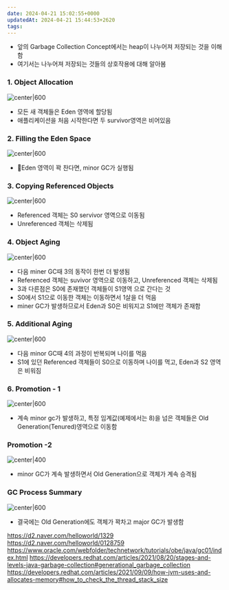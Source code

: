 ```yaml
---
date: 2024-04-21 15:02:55+0000
updatedAt: 2024-04-21 15:44:53+2620
tags: 
---
```

- 앞의 Garbage Collection Concept에서는 heap이 나누어져 저장되는 것을 이해함
- 여기서는 나누어져 저장되는 것들의 상호작용에 대해 알아봄

### 1. Object Allocation

![center|600](real-resource-image/Pasted%20image%2020240222231607.png)
- 모든 새 객체들은 Eden 영역에 할당됨
- 애플리케이션을 처음 시작한다면 두 survivor영역은 비어있음

### 2. Filling the Eden Space
![center|600](real-resource-image/Pasted%20image%2020240222232133.png)
- Eden 영역이 꽉 찬다면, minor GC가 실행됨

### 3. Copying Referenced Objects
![center|600](real-resource-image/Pasted%20image%2020240222232238.png)
- Referenced 객체는 S0 servivor 영역으로 이동됨
- Unreferenced 객체는 삭제됨

### 4. Object Aging
![center|600](real-resource-image/Pasted%20image%2020240222232408.png)
- 다음 miner GC때 3의 동작이 한번 더 발생됨
- Referenced 객체는 suvivor 영역으로 이동하고, Unreferenced 객체는 삭제됨
- 3과 다른점은 S0에 존재했던 객체들이 S1영역 으로 간다는 것
- S0에서 S1으로 이동한 객체는 이동하면서 1살을 더 먹음
- miner GC가 발생하므로서 Eden과 S0은 비워지고 S1에만 객체가 존재함

### 5. Additional Aging
![center|600](real-resource-image/Pasted%20image%2020240222233018.png)
- 다음 minor GC때 4의 과정이 반복되며 나이를 먹음
- S1에 있던 Referenced 객체들이 S0으로 이동하며 나이를 먹고, Eden과 S2 영역은 비워짐

### 6. Promotion - 1
![center|600](real-resource-image/Pasted%20image%2020240222233216.png)
- 계속 minor gc가 발생하고, 특정 임계값(예제에서는 8)을 넘은 객체들은 Old Generation(Tenured)영역으로 이동함

### Promotion -2
![center|400](real-resource-image/Pasted%20image%2020240222233418.png)
- minor GC가 계속 발생하면서 Old Generation으로 객체가 계속 승격됨

### GC Process Summary
![center|600](real-resource-image/Pasted%20image%2020240222233605.png)
- 결국에는 Old Generation에도 객체가 꽉차고 major GC가 발생함


https://d2.naver.com/helloworld/1329
https://d2.naver.com/helloworld/0128759
https://www.oracle.com/webfolder/technetwork/tutorials/obe/java/gc01/index.html
https://developers.redhat.com/articles/2021/08/20/stages-and-levels-java-garbage-collection#generational_garbage_collection
https://developers.redhat.com/articles/2021/09/09/how-jvm-uses-and-allocates-memory#how_to_check_the_thread_stack_size